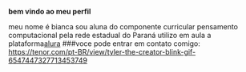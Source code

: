 **bem vindo ao meu perfil**

meu nome é bianca 
sou aluna do componente curricular pensamento computacional pela rede estadual do Paraná
utilizo em aula a plataforma[alura](https://www.alura.com.br)
###voce pode entrar em contato comigo:
https://tenor.com/pt-BR/view/tyler-the-creator-blink-gif-6547447327713453749 
